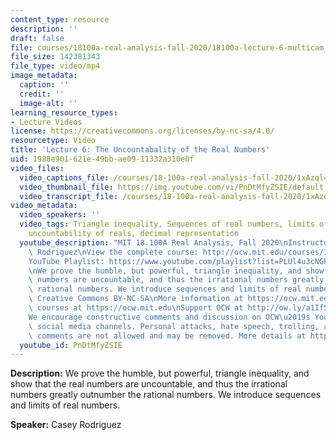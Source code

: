 ```yaml
---
content_type: resource
description: ''
draft: false
file: courses/18100a-real-analysis-fall-2020/18100a-lecture-6-multicam_360p_16_9.mp4
file_size: 142381343
file_type: video/mp4
image_metadata:
  caption: ''
  credit: ''
  image-alt: ''
learning_resource_types:
- Lecture Videos
license: https://creativecommons.org/licenses/by-nc-sa/4.0/
resourcetype: Video
title: 'Lecture 6: The Uncountabality of the Real Numbers'
uid: 1988e901-621e-49bb-ae09-11332a310e0f
video_files:
  video_captions_file: /courses/18-100a-real-analysis-fall-2020/1xAzql4TtzN25bWOHC_VOH5yDE3jGfxsL_transcript.webvtt
  video_thumbnail_file: https://img.youtube.com/vi/PnDtMfyZSIE/default.jpg
  video_transcript_file: /courses/18-100a-real-analysis-fall-2020/1xAzql4TtzN25bWOHC_VOH5yDE3jGfxsL_transcript.pdf
video_metadata:
  video_speakers: ''
  video_tags: Triangle inequality, Sequences of real numbers, limits of sequences,
    uncountability of reals, decimal representation
  youtube_description: "MIT 18.100A Real Analysis, Fall 2020\nInstructor: Dr. Casey\
    \ Rodriguez\nView the complete course: http://ocw.mit.edu/courses/18-100a-real-analysis-fall-2020/\n\
    YouTube Playlist: https://www.youtube.com/playlist?list=PLUl4u3cNGP61O7HkcF7UImpM0cR_L2gSw\n\
    \nWe prove the humble, but powerful, triangle inequality, and show that the real\
    \ numbers are uncountable, and thus the irrational numbers greatly outnumber the\
    \ rational numbers. We introduce sequences and limits of real numbers. \n\nLicense:\
    \ Creative Commons BY-NC-SA\nMore information at https://ocw.mit.edu/terms\nMore\
    \ courses at https://ocw.mit.edu\nSupport OCW at http://ow.ly/a1If50zVRlQ\n\n\
    We encourage constructive comments and discussion on OCW\u2019s YouTube and other\
    \ social media channels. Personal attacks, hate speech, trolling, and inappropriate\
    \ comments are not allowed and may be removed. More details at https://ocw.mit.edu/comments."
  youtube_id: PnDtMfyZSIE
---
```

**Description:** We prove the humble, but powerful, triangle inequality, and show that the real numbers are uncountable, and thus the irrational numbers greatly outnumber the rational numbers. We introduce sequences and limits of real numbers.

**Speaker:** Casey Rodriguez